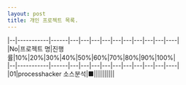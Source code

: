 ```yaml
---
layout: post
title: 개인 프로젝트 목록.
---
```



|--|-----------|------|---|---|---|---|---|---|---|---|---|----|  
|No|프로젝트 명|진행률|10%|20%|30%|40%|50%|60%|70%|80%|90%|100%|  
|--|-----------|------|---|---|---|---|---|---|---|---|---|----|  
|01|processhacker 소스분석|■||||||||||    

